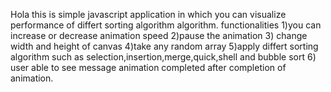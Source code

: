 Hola
this is simple javascript application in which you can visualize performance of differt sorting algorithm algorithm.
functionalities 
1)you can increase or decrease animation speed
2)pause the animation 
3) change width and height of canvas 
4)take any random array 
5)apply differt sorting algorithm such as selection,insertion,merge,quick,shell and bubble sort 
6) user able to see message animation completed after completion of animation.


